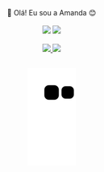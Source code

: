 <div align="center">
👋 Olá! Eu sou a Amanda 😊
<div>
<br>
<div align="center">  
  <a href = "mailto:amandagiacomettipedrosa@gmail.com"><img src="https://img.shields.io/badge/Gmail-D14836?style=for-the-badge&logo=gmail&logoColor=white" target="_blank"></a> 
  <a href="https://www.linkedin.com/in/mangiaco" target="_blank"><img src="https://img.shields.io/badge/-LinkedIn-%230077B5?style=for-the-badge&logo=linkedin&logoColor=white" target="_blank"></a> 
</div>
<br>
<div align="center">
  <a href="https://github.com/mangiaco">
  <img height="200em" src="https://github-readme-stats.vercel.app/api/top-langs/?username=mangiaco&layout=compact&langs_count=7&theme=radical"/>
  <img height="200em" src="https://github-readme-stats.vercel.app/api?username=mangiaco&show_icons=true&theme=radical&include_all_commits=true&count_private=true"/>
</div>

##

![Snake animation](https://github.com/rafaballerini/rafaballerini/blob/output/github-contribution-grid-snake.svg)


